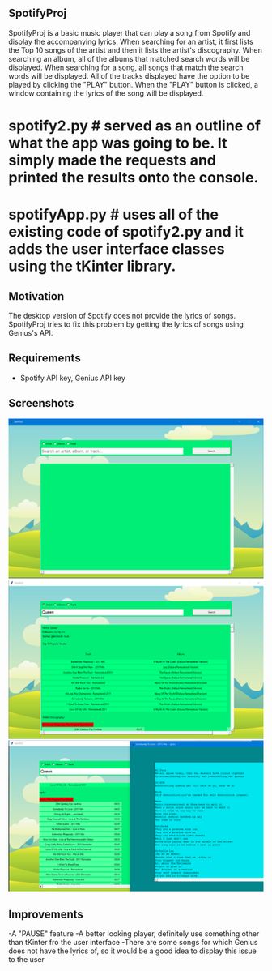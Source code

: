 ## SpotifyProj ##
SpotifyProj is a basic music player that can play a song from Spotify and display the accompanying lyrics. When searching for an artist, it first lists the Top 10 songs of the artist and then it lists the artist's discography. When searching an album, all of the albums that matched search words will be displayed. When searching for a song, all songs that match the search words will be displayed. All of the tracks displayed have the option to be played by clicking the "PLAY" button. When the "PLAY" button is clicked, a window containing the lyrics of the song will be displayed.

# spotify2.py # served as an outline of what the app was going to be. It simply made the requests and printed the results onto the console.
# spotifyApp.py # uses all of the existing code of spotify2.py and it adds the user interface classes using the tKinter library.

## Motivation ##
The desktop version of Spotify does not provide the lyrics of songs. SpotifyProj tries to fix this problem by getting the lyrics of songs
using Genius's API.

## Requirements ##
- Spotify API key, Genius API key

## Screenshots ##
<img src="ProjectShots/shot_overview.PNG" width=700 />
<img src="ProjectShots/shot_queen.PNG" width=700 />
<img src="ProjectShots/shot_lyrics.PNG" width=700 />

## Improvements ##
-A "PAUSE" feature
-A better looking player, definitely use something other than tKinter fro the user interface
-There are some songs for which Genius does not have the lyrics of, so it would be a good idea to display this issue to the user

